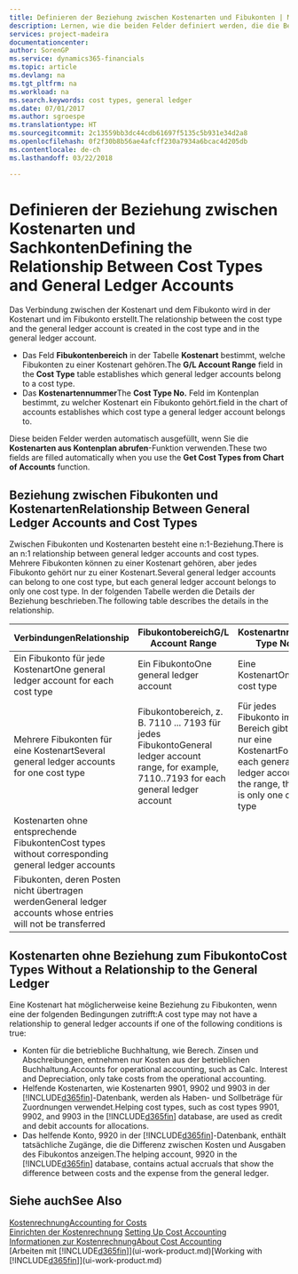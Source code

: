 ```yaml
---
title: Definieren der Beziehung zwischen Kostenarten und Fibukonten | Microsoft Docs
description: Lernen, wie die beiden Felder definiert werden, die die Beziehung zwischen Kostenart und Fibukonto festlegen
services: project-madeira
documentationcenter: 
author: SorenGP
ms.service: dynamics365-financials
ms.topic: article
ms.devlang: na
ms.tgt_pltfrm: na
ms.workload: na
ms.search.keywords: cost types, general ledger
ms.date: 07/01/2017
ms.author: sgroespe
ms.translationtype: HT
ms.sourcegitcommit: 2c13559bb3dc44cdb61697f5135c5b931e34d2a8
ms.openlocfilehash: 0f2f30b8b56ae4afcff230a7934a6bcac4d205db
ms.contentlocale: de-ch
ms.lasthandoff: 03/22/2018

---
```

# <a name="defining-the-relationship-between-cost-types-and-general-ledger-accounts"></a><span data-ttu-id="b27a4-103">Definieren der Beziehung zwischen Kostenarten und Sachkonten</span><span class="sxs-lookup"><span data-stu-id="b27a4-103">Defining the Relationship Between Cost Types and General Ledger Accounts</span></span>
<span data-ttu-id="b27a4-104">Das Verbindung zwischen der Kostenart und dem Fibukonto wird in der Kostenart und im Fibukonto erstellt.</span><span class="sxs-lookup"><span data-stu-id="b27a4-104">The relationship between the cost type and the general ledger account is created in the cost type and in the general ledger account.</span></span>  

* <span data-ttu-id="b27a4-105">Das Feld **Fibukontenbereich** in der Tabelle **Kostenart** bestimmt, welche Fibukonten zu einer Kostenart gehören.</span><span class="sxs-lookup"><span data-stu-id="b27a4-105">The **G/L Account Range** field in the **Cost Type** table establishes which general ledger accounts belong to a cost type.</span></span>  
* <span data-ttu-id="b27a4-106">Das **Kostenartennummer**</span><span class="sxs-lookup"><span data-stu-id="b27a4-106">The **Cost Type No.**</span></span> <span data-ttu-id="b27a4-107">Feld im Kontenplan bestimmt, zu welcher Kostenart ein Fibukonto gehört.</span><span class="sxs-lookup"><span data-stu-id="b27a4-107">field in the chart of accounts establishes which cost type a general ledger account belongs to.</span></span>  

<span data-ttu-id="b27a4-108">Diese beiden Felder werden automatisch ausgefüllt, wenn Sie die **Kostenarten aus Kontenplan abrufen**-Funktion verwenden.</span><span class="sxs-lookup"><span data-stu-id="b27a4-108">These two fields are filled automatically when you use the **Get Cost Types from Chart of Accounts** function.</span></span>  

## <a name="relationship-between-general-ledger-accounts-and-cost-types"></a><span data-ttu-id="b27a4-109">Beziehung zwischen Fibukonten und Kostenarten</span><span class="sxs-lookup"><span data-stu-id="b27a4-109">Relationship Between General Ledger Accounts and Cost Types</span></span>  
<span data-ttu-id="b27a4-110">Zwischen Fibukonten und Kostenarten besteht eine n:1-Beziehung.</span><span class="sxs-lookup"><span data-stu-id="b27a4-110">There is an n:1 relationship between general ledger accounts and cost types.</span></span> <span data-ttu-id="b27a4-111">Mehrere Fibukonten können zu einer Kostenart gehören, aber jedes Fibukonto gehört nur zu einer Kostenart.</span><span class="sxs-lookup"><span data-stu-id="b27a4-111">Several general ledger accounts can belong to one cost type, but each general ledger account belongs to only one cost type.</span></span> <span data-ttu-id="b27a4-112">In der folgenden Tabelle werden die Details der Beziehung beschrieben.</span><span class="sxs-lookup"><span data-stu-id="b27a4-112">The following table describes the details in the relationship.</span></span>  

|<span data-ttu-id="b27a4-113">Verbindungen</span><span class="sxs-lookup"><span data-stu-id="b27a4-113">Relationship</span></span>|<span data-ttu-id="b27a4-114">**Fibukontobereich**</span><span class="sxs-lookup"><span data-stu-id="b27a4-114">**G/L Account Range**</span></span>|<span data-ttu-id="b27a4-115">**Kostenartnr.**</span><span class="sxs-lookup"><span data-stu-id="b27a4-115">**Cost Type No.**</span></span>|  
|------------------|------------------------------------------------|-------------------------------------------|  
|<span data-ttu-id="b27a4-116">Ein Fibukonto für jede Kostenart</span><span class="sxs-lookup"><span data-stu-id="b27a4-116">One general ledger account for each cost type</span></span>|<span data-ttu-id="b27a4-117">Ein Fibukonto</span><span class="sxs-lookup"><span data-stu-id="b27a4-117">One general ledger account</span></span>|<span data-ttu-id="b27a4-118">Eine Kostenart</span><span class="sxs-lookup"><span data-stu-id="b27a4-118">One cost type</span></span>|  
|<span data-ttu-id="b27a4-119">Mehrere Fibukonten für eine Kostenart</span><span class="sxs-lookup"><span data-stu-id="b27a4-119">Several general ledger accounts for one cost type</span></span>|<span data-ttu-id="b27a4-120">Fibukontobereich, z. B. 7110 ... 7193 für jedes Fibukonto</span><span class="sxs-lookup"><span data-stu-id="b27a4-120">General ledger account range, for example, 7110..7193 for each general ledger account</span></span>|<span data-ttu-id="b27a4-121">Für jedes Fibukonto im Bereich gibt es nur eine Kostenart</span><span class="sxs-lookup"><span data-stu-id="b27a4-121">For each general ledger account in the range, there is only one cost type</span></span>|  
|<span data-ttu-id="b27a4-122">Kostenarten ohne entsprechende Fibukonten</span><span class="sxs-lookup"><span data-stu-id="b27a4-122">Cost types without corresponding general ledger accounts</span></span>|<Empty>||  
|<span data-ttu-id="b27a4-123">Fibukonten, deren Posten nicht übertragen werden</span><span class="sxs-lookup"><span data-stu-id="b27a4-123">General ledger accounts whose entries will not be transferred</span></span>||<Empty>|  

## <a name="cost-types-without-a-relationship-to-the-general-ledger"></a><span data-ttu-id="b27a4-124">Kostenarten ohne Beziehung zum Fibukonto</span><span class="sxs-lookup"><span data-stu-id="b27a4-124">Cost Types Without a Relationship to the General Ledger</span></span>  
<span data-ttu-id="b27a4-125">Eine Kostenart hat möglicherweise keine Beziehung zu Fibukonten, wenn eine der folgenden Bedingungen zutrifft:</span><span class="sxs-lookup"><span data-stu-id="b27a4-125">A cost type may not have a relationship to general ledger accounts if one of the following conditions is true:</span></span>  

* <span data-ttu-id="b27a4-126">Konten für die betriebliche Buchhaltung, wie Berech. Zinsen und Abschreibungen, entnehmen nur Kosten aus der betrieblichen Buchhaltung.</span><span class="sxs-lookup"><span data-stu-id="b27a4-126">Accounts for operational accounting, such as Calc. Interest and Depreciation, only take costs from the operational accounting.</span></span>  
* <span data-ttu-id="b27a4-127">Helfende Kostenarten, wie Kostenarten 9901, 9902 und 9903 in der [!INCLUDE[d365fin](includes/d365fin_md.md)]-Datenbank, werden als Haben- und Sollbeträge für Zuordnungen verwendet.</span><span class="sxs-lookup"><span data-stu-id="b27a4-127">Helping cost types, such as cost types 9901, 9902, and 9903 in the [!INCLUDE[d365fin](includes/d365fin_md.md)] database, are used as credit and debit accounts for allocations.</span></span>  
* <span data-ttu-id="b27a4-128">Das helfende Konto, 9920 in der [!INCLUDE[d365fin](includes/d365fin_md.md)]-Datenbank, enthält tatsächliche Zugänge, die die Differenz zwischen Kosten und Ausgaben des Fibukontos anzeigen.</span><span class="sxs-lookup"><span data-stu-id="b27a4-128">The helping account, 9920 in the [!INCLUDE[d365fin](includes/d365fin_md.md)] database, contains actual accruals that show the difference between costs and the expense from the general ledger.</span></span>  

## <a name="see-also"></a><span data-ttu-id="b27a4-129">Siehe auch</span><span class="sxs-lookup"><span data-stu-id="b27a4-129">See Also</span></span>  
[<span data-ttu-id="b27a4-130">Kostenrechnung</span><span class="sxs-lookup"><span data-stu-id="b27a4-130">Accounting for Costs</span></span>](finance-manage-cost-accounting.md)  
<span data-ttu-id="b27a4-131">[Einrichten der Kostenrechnung](finance-set-up-cost-accounting.md) </span><span class="sxs-lookup"><span data-stu-id="b27a4-131">[Setting Up Cost Accounting](finance-set-up-cost-accounting.md) </span></span>  
[<span data-ttu-id="b27a4-132">Informationen zur Kostenrechnung</span><span class="sxs-lookup"><span data-stu-id="b27a4-132">About Cost Accounting</span></span>](finance-about-cost-accounting.md)  
<span data-ttu-id="b27a4-133">[Arbeiten mit [!INCLUDE[d365fin](includes/d365fin_md.md)]](ui-work-product.md)</span><span class="sxs-lookup"><span data-stu-id="b27a4-133">[Working with [!INCLUDE[d365fin](includes/d365fin_md.md)]](ui-work-product.md)</span></span>


